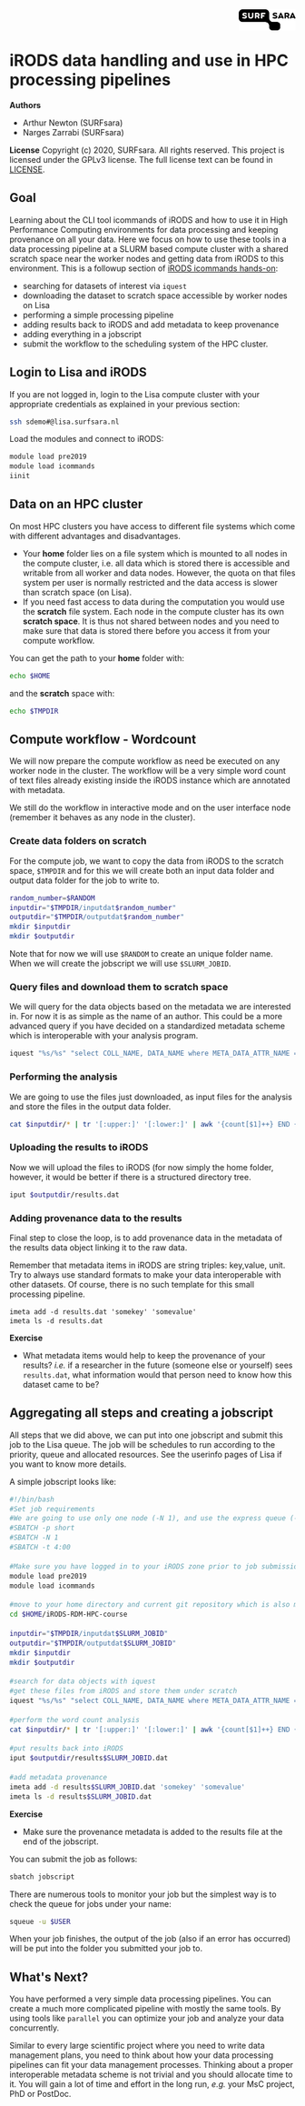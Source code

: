 <img align="right" src="images/surfsara.png" width="100px">
<br><br>

# iRODS data handling and use in HPC processing pipelines

**Authors**
- Arthur Newton (SURFsara)
- Narges Zarrabi (SURFsara)

**License**
Copyright (c) 2020, SURFsara. All rights reserved.
This project is licensed under the GPLv3 license.
The full license text can be found in [LICENSE](LICENSE).


## Goal

Learning about the CLI tool icommands of iRODS and how to use it in High Performance Computing environments for data processing and keeping provenance on all your data. 
Here we focus on how to use these tools in a data processing pipeline at a SLURM based compute cluster with a shared scratch space near the worker nodes and getting data from iRODS to this environment. 
This is a followup section of [iRODS icommands hands-on](2-iRODS-icommands.md):

- searching for datasets of interest via `iquest`
- downloading the dataset to scratch space accessible by worker nodes on Lisa
- performing a simple processing pipeline
- adding results back to iRODS and add metadata to keep provenance
- adding everything in a jobscript
- submit the workflow to the scheduling system of the HPC cluster.


## Login to Lisa and iRODS
If you are not logged in, login to the Lisa compute cluster with your appropriate credentials as explained in your previous section:

```sh
ssh sdemo#@lisa.surfsara.nl
```

Load the modules and connect to iRODS:

```sh
module load pre2019
module load icommands
iinit
```

## Data on an HPC cluster
On most HPC clusters you have access to different file systems which come with different advantages and disadvantages. 

- Your **home** folder lies on a file system which is mounted to all nodes in the compute cluster, i.e. all data which is stored there is accessible and writable from all worker and data nodes. However, the quota on that files system per user is normally restricted and the data access is slower than scratch space (on Lisa).
- If you need fast access to data during the computation you would use the **scratch** file system. Each node in the compute cluster has its own **scratch space**. It is thus not shared between nodes and you need to make sure that data is stored there before you access it from your compute workflow.

You can get the path to your **home** folder with:

```sh
echo $HOME
```

and the **scratch** space with:

```sh
echo $TMPDIR
```


## Compute workflow - Wordcount
We will now prepare the compute workflow as need be executed on any worker node in the cluster. The workflow will be a very simple word count of text files already existing inside the iRODS instance which are annotated with metadata.

We still do the workflow in interactive mode and on the user interface node (remember it behaves as any node in the cluster).

### Create data folders on **scratch**
For the compute job, we want to copy the data from iRODS to the scratch space, `$TMPDIR` and for this we will create both an input data folder and output data folder for the job to write to.

```sh
random_number=$RANDOM
inputdir="$TMPDIR/inputdat$random_number"
outputdir="$TMPDIR/outputdat$random_number"
mkdir $inputdir
mkdir $outputdir
```

Note that for now we will use `$RANDOM` to create an unique folder name. When we will create the jobscript we will use `$SLURM_JOBID`.

### Query files and download them to scratch space
We will query for the data objects based on the metadata we are interested in. For now it is as simple as the name of an author. This could be a more advanced query if you have decided on a standardized metadata scheme which is interoperable with your analysis program.

```sh
iquest "%s/%s" "select COLL_NAME, DATA_NAME where META_DATA_ATTR_NAME = 'author' and META_DATA_ATTR_VALUE = 'Lewis Carroll'" | parallel iget {} $inputdir
```

### Performing the analysis
We are going to use the files just downloaded, as input files for the analysis and store the files in the output data folder.

```sh
cat $inputdir/* | tr '[:upper:]' '[:lower:]' | awk '{count[$1]++} END {for(j in count) print j, count[j]}' > $outputdir/results.dat
```

### Uploading the results to iRODS
Now we will upload the files to iRODS (for now simply the home folder, however, it would be better if there is a structured directory tree.

```sh
iput $outputdir/results.dat
```

### Adding provenance data to the results
Final step to close the loop, is to add provenance data in the metadata of the results data object linking it to the raw data.

Remember that metadata items in iRODS are string triples: key,value, unit. Try to always use standard formats to make your data interoperable with other datasets. Of course, there is no such template for this small processing pipeline. 
 
```
imeta add -d results.dat 'somekey' 'somevalue'
imeta ls -d results.dat
```

**Exercise**

- What metadata items would help to keep the provenance of your results? *i.e.* if a researcher in the future (someone else or yourself) sees `results.dat`, what information would that person need to know how this dataset came to be?

## Aggregating all steps and creating a jobscript

All steps that we did above, we can put into one jobscript and submit this job to the Lisa queue. The job will be schedules to run according to the priority, queue and allocated resources. See the userinfo pages of Lisa if you want to know more details.

A simple jobscript looks like:

```sh
#!/bin/bash
#Set job requirements
#We are going to use only one node (-N 1), and use the express queue (-p short). And we set the time to 4 minutes (-t 4:00)
#SBATCH -p short
#SBATCH -N 1
#SBATCH -t 4:00

#Make sure you have logged in to your iRODS zone prior to job submission. iRODS creates a irodsA file which is subsequently used by the worker nodes.
module load pre2019
module load icommands

#move to your home directory and current git repository which is also mounted on your scratch space and might hold the processing script
cd $HOME/iRODS-RDM-HPC-course

inputdir="$TMPDIR/inputdat$SLURM_JOBID"
outputdir="$TMPDIR/outputdat$SLURM_JOBID"
mkdir $inputdir
mkdir $outputdir

#search for data objects with iquest
#get these files from iRODS and store them under scratch
iquest "%s/%s" "select COLL_NAME, DATA_NAME where META_DATA_ATTR_NAME = 'author' and META_DATA_ATTR_VALUE = 'Lewis Carroll'" | parallel iget {} $inputdir

#perform the word count analysis
cat $inputdir/* | tr '[:upper:]' '[:lower:]' | awk '{count[$1]++} END {for(j in count) print j, count[j]}' > $outputdir/results$SLURM_JOBID.dat

#put results back into iRODS
iput $outputdir/results$SLURM_JOBID.dat

#add metadata provenance
imeta add -d results$SLURM_JOBID.dat 'somekey' 'somevalue'
imeta ls -d results$SLURM_JOBID.dat
```

**Exercise**

- Make sure the provenance metadata is added to the results file at the end of the jobscript.

You can submit the job as follows:

```sh
sbatch jobscript
```

There are numerous tools to monitor your job but the simplest way is to check the queue for jobs under your name:

```sh
squeue -u $USER
```

When your job finishes, the output of the job (also if an error has occurred) will be put into the folder you submitted your job to. 

## What's Next?
You have performed a very simple data processing pipelines. You can create a much more complicated pipeline with mostly the same tools. By using tools like `parallel` you can optimize your job and analyze your data concurrently. 

Similar to every large scientific project where you need to write data management plans, you need to think about how your data processing pipelines can fit your data management processes. Thinking about a proper interoperable metadata scheme is not trivial and you should allocate time to it. You will gain a lot of time and effort in the long run, *e.g.* your MsC project, PhD or PostDoc. 



